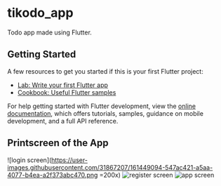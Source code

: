# tikodo_app

Todo app made using Flutter. 

## Getting Started

A few resources to get you started if this is your first Flutter project:

- [Lab: Write your first Flutter app](https://docs.flutter.dev/get-started/codelab)
- [Cookbook: Useful Flutter samples](https://docs.flutter.dev/cookbook)

For help getting started with Flutter development, view the
[online documentation](https://docs.flutter.dev/), which offers tutorials,
samples, guidance on mobile development, and a full API reference.

## Printscreen of the App
![login screen](https://user-images.githubusercontent.com/31867207/161449094-547ac421-a5aa-4077-b4ea-a2f373abc470.png =200x)
![register screen](https://user-images.githubusercontent.com/31867207/161449098-aad7fbbd-7eba-457b-949e-d394a03be59e.png)
![app screen](https://user-images.githubusercontent.com/31867207/161449103-f0306d23-85c5-46df-9614-0ac19253b49a.png)
